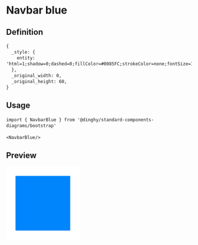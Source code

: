 # Navbar blue

## Definition

```
{
  _style: { 
    entity: 'html=1;shadow=0;dashed=0;fillColor=#0085FC;strokeColor=none;fontSize=16;fontColor=#ffffff;align=left;spacing=15;',
  },
  _original_width: 0,
  _original_height: 60,
}
```

## Usage

```
import { NavbarBlue } from '@dinghy/standard-components-diagrams/bootstrap'

<NavbarBlue/>
```

## Preview

<img src="./navbar-blue.png" width="200"/>
